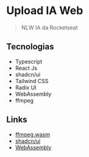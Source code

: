 # Upload IA Web

> NLW IA da Rocketseat

## Tecnologias

- Typescript
- React Js
- shadcn/ui
- Tailwind CSS
- Radix UI
- WebAssembly
- ffmpeg

## Links

- [ffmpeg.wasm](https://ffmpegwasm.netlify.app/)
- [shadcn/ui](https://ui.shadcn.com/)
- [WebAssembly](https://developer.mozilla.org/pt-BR/docs/WebAssembly)

